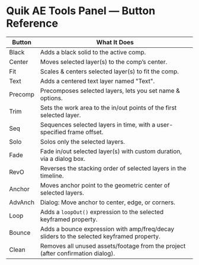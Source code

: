 # Quik AE Tools Panel — Button Reference

| Button   | What It Does                                                                              |
|----------|-------------------------------------------------------------------------------------------|
| Black    | Adds a black solid to the active comp.                                                    |
| Center   | Moves selected layer(s) to the comp’s center.                                             |
| Fit      | Scales & centers selected layer(s) to fit the comp.                                       |
| Text     | Adds a centered text layer named "Text".                                                  |
| Precomp  | Precomposes selected layers, lets you set name & options.                                 |
| Trim     | Sets the work area to the in/out points of the first selected layer.                      |
| Seq      | Sequences selected layers in time, with a user-specified frame offset.                    |
| Solo     | Solos only the selected layers.                                                           |
| Fade     | Fade in/out selected layer(s) with custom duration, via a dialog box.                     |
| RevO     | Reverses the stacking order of selected layers in the timeline.                           |
| Anchor   | Moves anchor point to the geometric center of selected layers.                            |
| AdvAnch  | Dialog: Move anchor to center, edge, or corners.                                          |
| Loop     | Adds a `loopOut()` expression to the selected keyframed property.                         |
| Bounce   | Adds a bounce expression with amp/freq/decay sliders to the selected keyframed property.  |
| Clean    | Removes all unused assets/footage from the project (after confirmation dialog).           |
